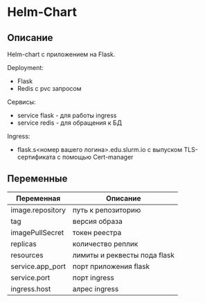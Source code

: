 # Helm-Chart
## Описание
Helm-chart с приложением на Flask. 

Deployment:
* Flask
* Redis c pvc запросом

Сервисы:
* service flask - для работы ingress
* service redis - для обращения к БД

Ingress:
* flask.s<номер вашего логина>.edu.slurm.io с выпуском TLS-сертификата с помощью Cert-manager

## Переменные
| Переменная | Описание |
|----------|-------------|
| image.repository | путь к репозиторию |
| tag | версия образа |
| imagePullSecret | токен реестра |
| replicas | количество реплик |
| resources | лимиты и реквесты пода flask |
| service.app_port | порт приложения flask |
| service.port | порт ingress |
| ingress.host | алрес ingress |
